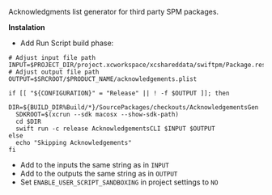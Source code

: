 Acknowledgments list generator for third party SPM packages.

**Instalation**

- Add Run Script build phase:

```
# Adjust input file path
INPUT=$PROJECT_DIR/project.xcworkspace/xcshareddata/swiftpm/Package.resolved
# Adjust output file path
OUTPUT=$SRCROOT/$PRODUCT_NAME/acknowledgements.plist

if [[ "${CONFIGURATION}" = "Release" || ! -f $OUTPUT ]]; then
  DIR=${BUILD_DIR%Build/*}/SourcePackages/checkouts/AcknowledgementsGen
  SDKROOT=$(xcrun --sdk macosx --show-sdk-path)
  cd $DIR
  swift run -c release AcknowledgementsCLI $INPUT $OUTPUT
else
  echo "Skipping Acknowledgements"
fi

```

- Add to the inputs the same string as in `INPUT`
- Add to the outputs the same string as in `OUTPUT`
- Set `ENABLE_USER_SCRIPT_SANDBOXING` in project settings to `NO`
